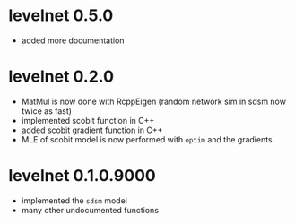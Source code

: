 # levelnet 0.5.0

* added more documentation

# levelnet 0.2.0

* MatMul is now done with RcppEigen (random network sim in sdsm now twice as fast)
* implemented scobit function in C++
* added scobit gradient function in C++
* MLE of scobit model is now performed with `optim` and the gradients

# levelnet 0.1.0.9000

* implemented the `sdsm` model
* many other undocumented functions
